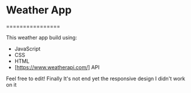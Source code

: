 # Weather App

================

This weather app build using:

* JavaScript
* CSS
* HTML
* [https://www.weatherapi.com/] API

Feel free to edit!
Finally It's not end yet
the responsive design I didn't work on it
